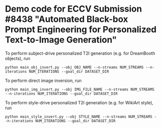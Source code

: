 # Demo code for ECCV Submission \#8438 "Automated Black-box Prompt Engineering for Personalized Text-to-Image Generation"

To perform subject-drive personalized T2I generation (e.g. for DreamBooth objects), run
```
python main_obj_invert.py --obj OBJ_NAME --n-streams NUM_STREAMS --n-iterations NUM_ITERATIONS --goal_dir DATASET_DIR
```

To perform direct image inversion, run
```
python main_img_invert.py --obj IMG_FILE_NAME --n-streams NUM_STREAMS --n-iterations NUM_ITERATIONS --goal_dir DATASET_DIR
```

To perform style-drive personalized T2I generation (e.g. for WikiArt style), run
```
python main_style_invert.py --obj STYLE_NAME --n-streams NUM_STREAMS --n-iterations NUM_ITERATIONS --goal_dir DATASET_DIR
```
